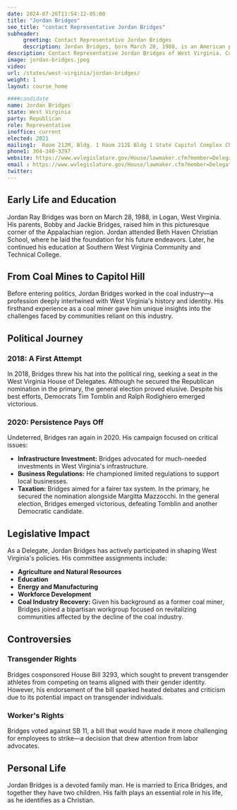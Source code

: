 ```yaml
---
date: 2024-07-26T11:54:12-05:00
title: "Jordan Bridges"
seo_title: "contact Representative Jordan Bridges"
subheader:
     greeting: Contact Representative Jordan Bridges
     description: Jordan Bridges, born March 28, 1988, is an American politician affiliated with the Republican Party. He serves in the West Virginia House of Delegates, representing District 33, and assumed office on December 1, 2022.
description: Contact Representative Jordan Bridges of West Virginia. Contact information for Jordan Bridges includes email address, phone number, and mailing address.
image: jordan-bridges.jpeg
video:
url: /states/west-virginia/jordan-bridges/
weight: 1
layout: course_home

####candidate
name: Jordan Bridges
state: West Virginia
party: Republican
role: Representative
inoffice: current
elected: 2021
mailing1:  Room 212M, Bldg. 1 Room 212E Bldg 1 State Capitol Complex Charleston, WV 25305
phone1: 304-340-3297
website: https://www.wvlegislature.gov/House/lawmaker.cfm?member=Delegate%20Bridges/
email : https://www.wvlegislature.gov/House/lawmaker.cfm?member=Delegate%20Bridges/
twitter:
---
```

## Early Life and Education
Jordan Ray Bridges was born on March 28, 1988, in Logan, West Virginia. His parents, Bobby and Jackie Bridges, raised him in this picturesque corner of the Appalachian region. Jordan attended Beth Haven Christian School, where he laid the foundation for his future endeavors. Later, he continued his education at Southern West Virginia Community and Technical College.

## From Coal Mines to Capitol Hill
Before entering politics, Jordan Bridges worked in the coal industry—a profession deeply intertwined with West Virginia's history and identity. His firsthand experience as a coal miner gave him unique insights into the challenges faced by communities reliant on this industry.

## Political Journey
### 2018: A First Attempt
In 2018, Bridges threw his hat into the political ring, seeking a seat in the West Virginia House of Delegates. Although he secured the Republican nomination in the primary, the general election proved elusive. Despite his best efforts, Democrats Tim Tomblin and Ralph Rodighiero emerged victorious.

### 2020: Persistence Pays Off
Undeterred, Bridges ran again in 2020. His campaign focused on critical issues:
- **Infrastructure Investment:** Bridges advocated for much-needed investments in West Virginia's infrastructure.
- **Business Regulations:** He championed limited regulations to support local businesses.
- **Taxation:** Bridges aimed for a fairer tax system.
In the primary, he secured the nomination alongside Margitta Mazzocchi. In the general election, Bridges emerged victorious, defeating Tomblin and another Democratic candidate.

## Legislative Impact
As a Delegate, Jordan Bridges has actively participated in shaping West Virginia's policies. His committee assignments include:
- **Agriculture and Natural Resources**
- **Education**
- **Energy and Manufacturing**
- **Workforce Development**
- **Coal Industry Recovery:** Given his background as a former coal miner, Bridges joined a bipartisan workgroup focused on revitalizing communities affected by the decline of the coal industry.

## Controversies
### Transgender Rights
Bridges cosponsored House Bill 3293, which sought to prevent transgender athletes from competing on teams aligned with their gender identity. However, his endorsement of the bill sparked heated debates and criticism due to its potential impact on transgender individuals.

### Worker's Rights
Bridges voted against SB 11, a bill that would have made it more challenging for employees to strike—a decision that drew attention from labor advocates.

## Personal Life
Jordan Bridges is a devoted family man. He is married to Erica Bridges, and together they have two children. His faith plays an essential role in his life, as he identifies as a Christian.
